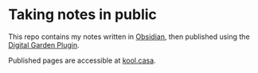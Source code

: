 # Taking notes in public

This repo contains my notes written in [Obsidian](https://obsidian.md/), then published using the [Digital Garden Plugin](https://github.com/oleeskild/Obsidian-Digital-Garden).

Published pages are accessible at [kool.casa](https://kool.casa/).
